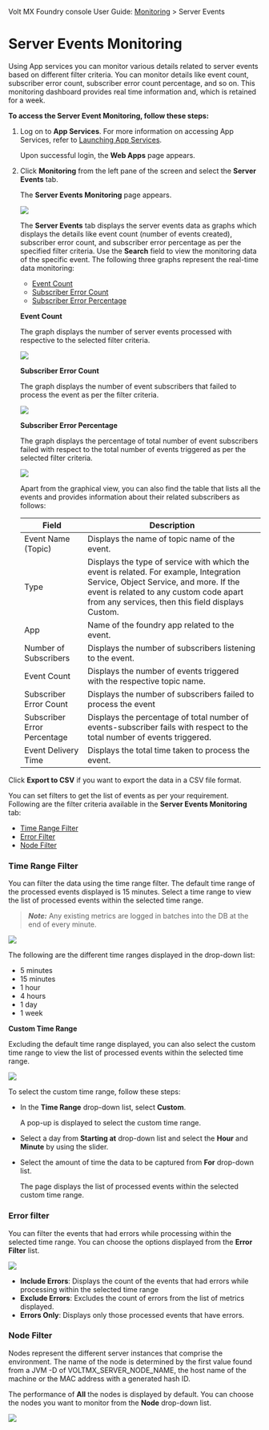                             

Volt MX  Foundry console User Guide: [Monitoring](Monitoring.md) > Server Events

Server Events Monitoring
========================

Using App services you can monitor various details related to server events based on different filter criteria. You can monitor details like event count, subscriber error count, subscriber error count percentage, and so on. This monitoring dashboard provides real time information and, which is retained for a week.

**To access the Server Event Monitoring, follow these steps:**

1.  Log on to **App Services**. For more information on accessing App Services, refer to [Launching App Services](Launching_Admin_Console.md).
    
    Upon successful login, the **Web Apps** page appears.
    
2.  Click **Monitoring** from the left pane of the screen and select the **Server Events** tab.
    
    The **Server Events Monitoring** page appears.
    
    ![](Resources/Images/server_event_monitoring.jpg)
    
    The **Server Events** tab displays the server events data as graphs which displays the details like event count (number of events created), subscriber error count, and subscriber error percentage as per the specified filter criteria. Use the **Search** field to view the monitoring data of the specific event. The following three graphs represent the real-time data monitoring:
    
    *   [Event Count](#eventcount)
    *   [Subscriber Error Count](#subserrorcount)
    *   [Subscriber Error Percentage](#subserrorperc)
    
    **Event Count**
    
    The graph displays the number of server events processed with respective to the selected filter criteria.
    
    ![](Resources/Images/event_count.PNG)
    
    **Subscriber Error Count**
    
    The graph displays the number of event subscribers that failed to process the event as per the filter criteria.
    
    ![](Resources/Images/subs_error_count.PNG)
    
    **Subscriber Error Percentage**
    
    The graph displays the percentage of total number of event subscribers failed with respect to the total number of events triggered as per the selected filter criteria.
    
    ![](Resources/Images/subs_error_percentage.PNG)
    
    Apart from the graphical view, you can also find the table that lists all the events and provides information about their related subscribers as follows:
    
    | Field | Description |
    | --- | --- |
    | Event Name (Topic) | Displays the name of topic name of the event. |
    | Type | Displays the type of service with which the event is related. For example, Integration Service, Object Service, and more. If the event is related to any custom code apart from any services, then this field displays Custom. |
    | App | Name of the foundry app related to the event. |
    | Number of Subscribers | Displays the number of subscribers listening to the event. |
    | Event Count | Displays the number of events triggered with the respective topic name. |
    | Subscriber Error Count | Displays the number of subscribers failed to process the event |
    | Subscriber Error Percentage | Displays the percentage of total number of events-subscriber fails with respect to the total number of events triggered. |
    | Event Delivery Time | Displays the total time taken to process the event. |
    

Click **Export to CSV** if you want to export the data in a CSV file format.

You can set filters to get the list of events as per your requirement. Following are the filter criteria available in the **Server Events Monitoring** tab:

*   [Time Range Filter](#time-range-filter)
*   [Error Filter](#error-filter)
*   [Node Filter](#Node)

### **Time Range Filter**

You can filter the data using the time range filter. The default time range of the processed events displayed is 15 minutes. Select a time range to view the list of processed events within the selected time range.

> **_Note:_** Any existing metrics are logged in batches into the DB at the end of every minute.

![](Resources/Images/Time_range.png)

The following are the different time ranges displayed in the drop-down list:

*   5 minutes
*   15 minutes
*   1 hour
*   4 hours
*   1 day
*   1 week

**Custom Time Range**

Excluding the default time range displayed, you can also select the custom time range to view the list of processed events within the selected time range.

![](Resources/Images/Integration/Custom_Timerange.png)

To select the custom time range, follow these steps:

*   In the **Time Range** drop-down list, select **Custom**.
    
    A pop-up is displayed to select the custom time range.
    
*   Select a day from **Starting at** drop-down list and select the **Hour** and **Minute** by using the slider.
*   Select the amount of time the data to be captured from **For** drop-down list.
    
    The page displays the list of processed events within the selected custom time range.
    

### **Error filter**

You can filter the events that had errors while processing within the selected time range. You can choose the options displayed from the **Error Filter** list.

![](Resources/Images/Error_filter.png)

*   **Include Errors**: Displays the count of the events that had errors while processing within the selected time range
*   **Exclude Errors**: Excludes the count of errors from the list of metrics displayed.
*   **Errors Only**: Displays only those processed events that have errors.

### Node Filter

Nodes represent the different server instances that comprise the environment. The name of the node is determined by the first value found from a JVM -D of VOLTMX\_SERVER\_NODE\_NAME, the host name of the machine or the MAC address with a generated hash ID.

The performance of **All** the nodes is displayed by default. You can choose the nodes you want to monitor from the **Node** drop-down list.

![](Resources/Images/Node_Filter.PNG)
